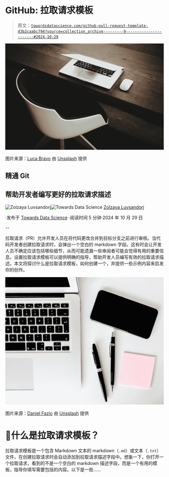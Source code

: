 # GitHub: 拉取请求模板

> 原文：[`towardsdatascience.com/github-pull-request-template-d3b2caabc794?source=collection_archive---------9-----------------------#2024-10-29`](https://towardsdatascience.com/github-pull-request-template-d3b2caabc794?source=collection_archive---------9-----------------------#2024-10-29)

![](img/077871b186be995b4e637b4cb90b4fcd.png)

图片来源：[Luca Bravo](https://unsplash.com/@lucabravo?utm_source=medium&utm_medium=referral) 由 [Unsplash](https://unsplash.com/?utm_source=medium&utm_medium=referral) 提供

## 精通 Git

## 帮助开发者编写更好的拉取请求描述

[](https://zluvsand.medium.com/?source=post_page---byline--d3b2caabc794--------------------------------)![Zolzaya Luvsandorj](https://zluvsand.medium.com/?source=post_page---byline--d3b2caabc794--------------------------------)[](https://towardsdatascience.com/?source=post_page---byline--d3b2caabc794--------------------------------)![Towards Data Science](https://towardsdatascience.com/?source=post_page---byline--d3b2caabc794--------------------------------) [Zolzaya Luvsandorj](https://zluvsand.medium.com/?source=post_page---byline--d3b2caabc794--------------------------------)

·发布于 [Towards Data Science](https://towardsdatascience.com/?source=post_page---byline--d3b2caabc794--------------------------------) ·阅读时间 5 分钟·2024 年 10 月 29 日

--

拉取请求（PR）允许开发人员在将代码更改合并到目标分支之前进行审核。当代码开发者创建拉取请求时，会弹出一个空白的 markdown 字段。这有时会让开发人员不确定应该包括哪些细节，从而可能遗漏一些审阅者可能会觉得有用的重要信息。设置拉取请求模板可以提供明确的指导，帮助开发人员编写有效的拉取请求描述。本文将探讨什么是拉取请求模板，如何创建一个，并提供一些示例内容来启发你的创作。

![](img/2c53b02662551ffad07b58d16e056234.png)

图片来源：[Daniel Fazio](https://unsplash.com/@danielfazio?utm_source=medium&utm_medium=referral) 由 [Unsplash](https://unsplash.com/?utm_source=medium&utm_medium=referral) 提供

# 📍什么是拉取请求模板？

拉取请求模板是一个包含 Markdown 文本的 markdown（`.md`）或文本（`.txt`）文件，在创建拉取请求时会自动添加到拉取请求描述字段中。想象一下，你打开一个拉取请求，看到的不是一个空白的 markdown 描述字段，而是一个有用的模板，指导你填写需要包括的内容。以下是一些……
